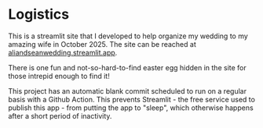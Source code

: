 # Logistics

This is a streamlit site that I developed to help organize my wedding to my amazing wife in October 2025. The site can be reached at [aliandseanwedding.streamlit.app](aliandseanwedding.streamlit.app).

There is one fun and not-so-hard-to-find easter egg hidden in the site for those intrepid enough to find it!

This project has an automatic blank commit scheduled to run on a regular basis with a Github Action. This prevents Streamlit - the free service used to publish this app - from putting the app to "sleep", which otherwise happens after a short period of inactivity.
